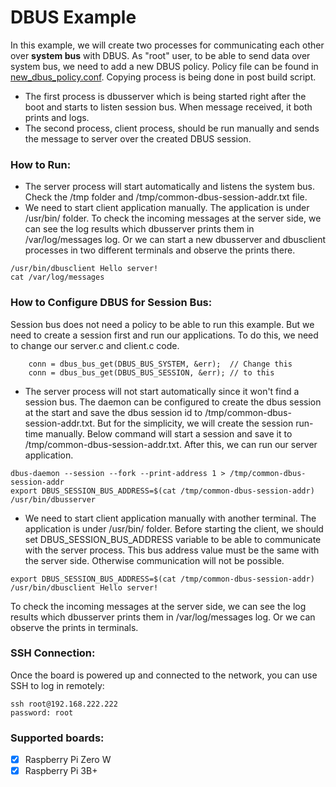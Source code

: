 # DBUS Example

In this example, we will create two processes for communicating each other over **system bus** with DBUS. As "root" user, to be able to send data over system bus, we need to add a new DBUS policy. Policy file can be found in [new_dbus_policy.conf](/dbus_example/new_dbus_policy.conf). Copying process is being done in post build script.  

* The first process is dbusserver which is being started right after the boot and starts to listen session bus. When message received, it both prints and logs.
* The second process, client process, should be run manually and sends the message to server over the created DBUS session.

### How to Run:
* The server process will start automatically and listens the system bus. Check the /tmp folder and /tmp/common-dbus-session-addr.txt file.
* We need to start client application manually. The application is under /usr/bin/ folder. To check the incoming messages at the server side, we can see the log results which dbusserver prints them in /var/log/messages log. Or we can start a new dbusserver and dbusclient processes in two different terminals and observe the prints there.

```
/usr/bin/dbusclient Hello server!
cat /var/log/messages
```

### How to Configure DBUS for Session Bus:
Session bus does not need a policy to be able to run this example. But we need to create a session first and run our applications. To do this, we need to change our server.c and client.c code.

```
    conn = dbus_bus_get(DBUS_BUS_SYSTEM, &err);  // Change this
    conn = dbus_bus_get(DBUS_BUS_SESSION, &err); // to this
```

* The server process will not start automatically since it won't find a session bus. The daemon can be configured to create the dbus session at the start and save the dbus session id to /tmp/common-dbus-session-addr.txt. But for the simplicity, we will create the session run-time manually. Below command will start a session and save it to /tmp/common-dbus-session-addr.txt. After this, we can run our server application.

```
dbus-daemon --session --fork --print-address 1 > /tmp/common-dbus-session-addr
export DBUS_SESSION_BUS_ADDRESS=$(cat /tmp/common-dbus-session-addr)
/usr/bin/dbusserver
```

* We need to start client application manually with another terminal. The application is under /usr/bin/ folder. Before starting the client, we should set DBUS_SESSION_BUS_ADDRESS variable to be able to communicate with the server process. This bus address value must be the same with the server side. Otherwise communication will not be possible.

```
export DBUS_SESSION_BUS_ADDRESS=$(cat /tmp/common-dbus-session-addr)
/usr/bin/dbusclient Hello server!
```

To check the incoming messages at the server side, we can see the log results which dbusserver prints them in /var/log/messages log. Or we can observe the prints in terminals.

### SSH Connection:
Once the board is powered up and connected to the network, you can use SSH to log in remotely:
```
ssh root@192.168.222.222
password: root
```

### Supported boards:
- [x] Raspberry Pi Zero W
- [x] Raspberry Pi 3B+
